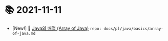 # 📚 2021-11-11
- [New!] 📗 [Java의 배열 (Array of Java)](https://til.qriositylog.com/featured/pl/java/basics/array-of-java) `repo: docs/pl/java/basics/array-of-java.md`
